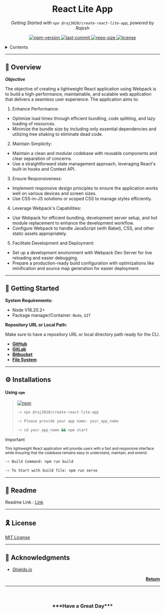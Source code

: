 <h1 align="center">React Lite App</h1>
<p align="center">
  <em>Getting Started with <code>npx @raj3028/create-react-lite-app</code>, powered by Rajesh</em>
</p>

<p align="center">
  <a href="https://www.pepy.tech/projects/readmeai">
    <img src="https://img.shields.io/npm/v/node?logo=npm&logoColor=white&label=NPM&color=0173b4"
    alt="npm-version">
  </a>
    <a href="https://opensource.org/license/mit/">
    <img src="https://img.shields.io/github/last-commit/Raj3028/create-react-lite-app/main?logo=git&logoColor=white&label=Last Commit&color=ebc81c"
    alt="last-commit">
  </a>
  <a href="https://opensource.org/license/mit/">
    <img src="https://img.shields.io/github/repo-size/Raj3028/create-react-lite-app?logo=PyPI&logoColor=white&label=Repo Size&color=0969da"
    alt="repo-size">
  </a>
  <a href="https://opensource.org/license/mit/">
    <img src="https://img.shields.io/github/license/Raj3028/create-react-lite-app?logo=opensourceinitiative&logoColor=white&label=License&color=36c017"
    alt="license">
  </a>
</p>


<details>
  <summary>Contents</summary>

- [📍 Overview](#-overview)
- [🚀 Getting Started](#-getting-started)
- [⚙ Installation](#-installations)
- [👾 Readme](#-readme)
- [🎗 License](#-license)
- [👊 Acknowledgments](#-acknowledgments)
</details>



---

## 📍 Overview

***Objective***

The objective of creating a lightweight React application using Webpack is to build a high-performance, maintainable, and scalable web application that delivers a seamless user experience. The application aims to:

1. Enhance Performance:
- Optimize load times through efficient bundling, code splitting, and lazy loading of resources.
- Minimize the bundle size by including only essential dependencies and utilizing tree shaking to eliminate dead code.

2. Maintain Simplicity:
- Maintain a clean and modular codebase with reusable components and clear separation of concerns.
- Use a straightforward state management approach, leveraging React's built-in hooks and Context API.

3. Ensure Responsiveness:
- Implement responsive design principles to ensure the application works well on various devices and screen sizes.
- Use CSS-in-JS solutions or scoped CSS to manage styles efficiently.

4. Leverage Webpack's Capabilities:
- Use Webpack for efficient bundling, development server setup, and hot module replacement to enhance the development workflow.
- Configure Webpack to handle JavaScript (with Babel), CSS, and other static assets appropriately.

5. Facilitate Development and Deployment:
- Set up a development environment with Webpack Dev Server for live reloading and easier debugging.
- Prepare a production-ready build configuration with optimizations like minification and source map generation for easier deployment.

---

## 🚀 Getting Started

**System Requirements:**

  - Node V16.20.2+
  - Package manager/Container: `Node`, `GIT`

**Repository URL or Local Path:**

Make sure to have a repository URL or local directory path ready for the CLI.

- [**GitHub**](https://github.com/)
- [**GitLab**](https://gitlab.com/)
- [**Bitbucket**](https://bitbucket.org/)
- [**File System**](https://en.wikipedia.org/wiki/File_system)

---

## ⚙ Installations

#### Using `npm`

> [![npm](https://img.shields.io/badge/npx-3775A9.svg?style=flat&logo=npm&logoColor=white)](https://docs.npmjs.com/)
>
> ```sh
> -> npx @raj3028/create-react-lite-app
> 
> -> Please provide your app name: your_app_name
> 
> -> cd your_app_name && npm start
> ```

> [!IMPORTANT]
>
> <sub>This  lightweight React application will provide users with a fast and responsive interface while ensuring that the codebase remains easy to understand, maintain, and extend.</sub>
> 
> ```sh
> -> Build Command: npm run build
> 
> -> To Start with build file: npm run serve
> ```

---

## 👾 Readme

Readme Link : [Link](https://github.com/Raj3028/create-react-lite-app#readme/)

---

## 🎗 License

[MIT License][0]

---

## 👊 Acknowledgments

- [Shields.io](https://shields.io/)

<p align="right">
  <a href="#-overview"><b>Return</b></a>
</p>

---

[0]: https://github.com/Raj3028/create-react-lite-app/blob/main/LICENSE "🎗 License"


<br/>
<h3 align="center">***Have a Great Day***</h3>
